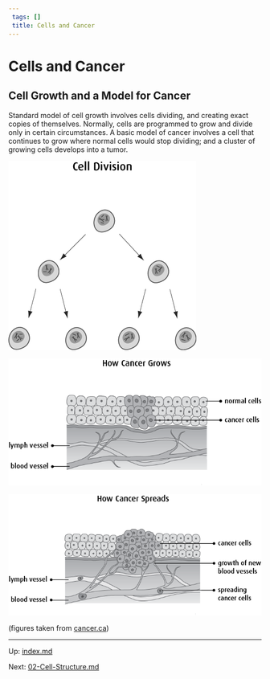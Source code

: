 ```yaml
---
 tags: []
 title: Cells and Cancer
---
```


# Cells and Cancer



## Cell Growth and a Model for Cancer

Standard model of cell growth involves cells dividing, and creating exact copies of themselves.  Normally, cells are programmed to grow and divide only in certain circumstances. A basic model of cancer involves a cell that continues to grow where normal cells would stop dividing; and a cluster of growing cells develops into a tumor.



![5ec030007e0d499b2e7adc295380d368](img-src/01-model-for-cancer.assets/5ec030007e0d499b2e7adc295380d368.png)



![4dcc8f2ff245ac514b4add9c1d75bf2a](img-src/01-model-for-cancer.assets/4dcc8f2ff245ac514b4add9c1d75bf2a.png)

![65e46d3a863d92b3e54c59a172b90385](img-src/01-model-for-cancer.assets/65e46d3a863d92b3e54c59a172b90385.png)

(figures taken from [cancer.ca](https://www.cancer.ca/en/cancer-information/cancer-101/what-is-cancer/how-cancer-starts-grows-and-spreads/?region=on))



---

Up:  [index.md](index.md) 

Next:  [02-Cell-Structure.md](02-Cell-Structure.md) 

